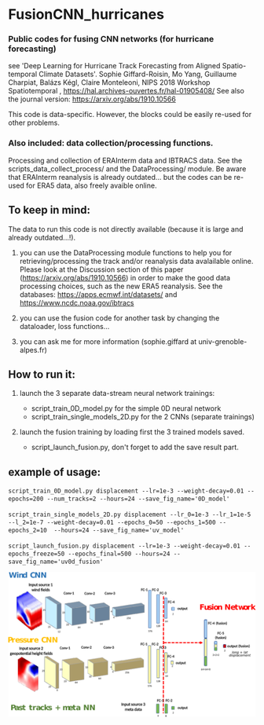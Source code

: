 # FusionCNN_hurricanes

### Public codes for fusing CNN networks (for hurricane forecasting)
see 'Deep Learning for Hurricane Track Forecasting from Aligned Spatio-temporal Climate Datasets'.
Sophie Giffard-Roisin, Mo Yang, Guillaume Charpiat, Balázs Kégl, Claire Monteleoni, NIPS 2018 Workshop Spatiotemporal
, https://hal.archives-ouvertes.fr/hal-01905408/
 See also the journal version: https://arxiv.org/abs/1910.10566

This code is data-specific. However, the blocks could be easily re-used for other problems.

### Also included: data collection/processing functions.
Processing and collection of ERAInterm data and IBTRACS data. See the scripts_data_collect_process/
and the DataProcessing/ module. Be aware that ERAInterm reanalysis is already outdated... but the codes can be re-used for ERA5 data, also freely avaible online.

## To keep in mind:
The data to run this code is not directly available (because it is large and already outdated...!).

   1) you can use the DataProcessing module functions to help you for retrieving/processing the track and/or reanalysis data avalailable online. Please look at the Discussion section of this paper (https://arxiv.org/abs/1910.10566) in order to make the good data processing choices, such as the new ERA5 reanalysis. See the databases: https://apps.ecmwf.int/datasets/ and https://www.ncdc.noaa.gov/ibtracs

   2) you can use the fusion code for another task by changing the dataloader, loss functions...

   3) you can ask me for more information (sophie.giffard at univ-grenoble-alpes.fr)

## How to run it:
1) launch the 3 separate data-stream neural network trainings: 
    - script_train_0D_model.py for the simple 0D neural network
    - script_train_single_models_2D.py for the 2 CNNs (separate trainings)

2) launch the fusion training by loading first the 3 trained models saved.
    - script_launch_fusion.py, don't forget to add the save result part.
    

## example of usage:

    script_train_0D_model.py displacement --lr=1e-3 --weight-decay=0.01 --epochs=200 --num_tracks=2 --hours=24 --save_fig_name='0D_model'

    script_train_single_models_2D.py displacement --lr_0=1e-3 --lr_1=1e-5 --l_2=1e-7 --weight-decay=0.01 --epochs_0=50 --epochs_1=500 --epochs_2=10  --hours=24 --save_fig_name='uv_model'

    script_launch_fusion.py displacement --lr=1e-3 --weight-decay=0.01 --epochs_freeze=50 --epochs_final=500 --hours=24 --save_fig_name='uv0d_fusion'



![Alt text](img/fusion_network.png?raw=true "fusion network")
